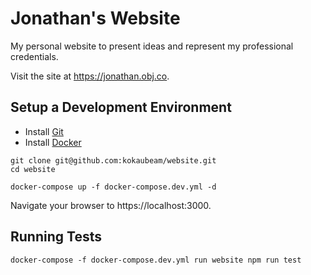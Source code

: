 # Jonathan's Website

My personal website to present ideas and represent my professional credentials.

Visit the site at https://jonathan.obj.co.

## Setup a Development Environment

- Install [Git](https://git-scm.com/)
- Install [Docker](https://www.docker.com/community-edition#/download)

```
git clone git@github.com:kokaubeam/website.git
cd website

docker-compose up -f docker-compose.dev.yml -d
```

Navigate your browser to https://localhost:3000.

## Running Tests

```
docker-compose -f docker-compose.dev.yml run website npm run test
```

